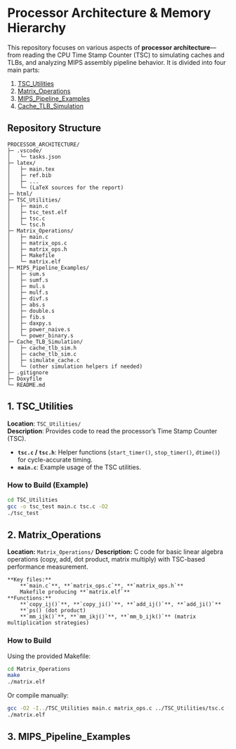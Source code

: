 # Processor Architecture & Memory Hierarchy

This repository focuses on various aspects of **processor architecture**—from reading the CPU Time Stamp Counter (TSC) to simulating caches and TLBs, and analyzing MIPS assembly pipeline behavior. It is divided into four main parts:

1. [TSC_Utilities](#1-tsc_utilities)  
2. [Matrix_Operations](#2-matrix_operations)  
3. [MIPS_Pipeline_Examples](#3-mips_pipeline_examples)  
4. [Cache_TLB_Simulation](#4-cache_tlb_simulation)

## Repository Structure

```
PROCESSOR_ARCHITECTURE/
├─ .vscode/
│   └─ tasks.json
├─ latex/
│   ├─ main.tex
│   ├─ ref.bib
│   ├─ ...
│   └─ (LaTeX sources for the report)
├─ html/
├─ TSC_Utilities/
│   ├─ main.c
│   ├─ tsc_test.elf
│   ├─ tsc.c
│   └─ tsc.h
├─ Matrix_Operations/
│   ├─ main.c
│   ├─ matrix_ops.c
│   ├─ matrix_ops.h
│   ├─ Makefile
│   └─ matrix.elf
├─ MIPS_Pipeline_Examples/
│   ├─ sum.s
│   ├─ sumf.s
│   ├─ mul.s
│   ├─ mulf.s
│   ├─ divf.s
│   ├─ abs.s
│   ├─ double.s
│   ├─ fib.s
│   ├─ daxpy.s
│   ├─ power_naive.s
│   └─ power_binary.s
├─ Cache_TLB_Simulation/
│   ├─ cache_tlb_sim.h
│   ├─ cache_tlb_sim.c
│   ├─ simulate_cache.c
│   └─ (other simulation helpers if needed)
├─ .gitignore
├─ Doxyfile
└─ README.md
```

## 1. TSC_Utilities

**Location**: `TSC_Utilities/`  
**Description**: Provides code to read the processor’s Time Stamp Counter (TSC).

- **`tsc.c` / `tsc.h`**: Helper functions (`start_timer()`, `stop_timer()`, `dtime()`) for cycle-accurate timing.
- **`main.c`**: Example usage of the TSC utilities.

### How to Build (Example)

```bash
cd TSC_Utilities
gcc -o tsc_test main.c tsc.c -O2
./tsc_test
```

## 2. Matrix_Operations

**Location:** `Matrix_Operations/`
**Description:** C code for basic linear algebra operations (copy, add, dot product, matrix multiply) with TSC-based performance measurement.

    **Key files:**
        **`main.c`**, **`matrix_ops.c`**, **`matrix_ops.h`**
        Makefile producing **`matrix.elf`**
    **Functions:**
        **`copy_ij()`**, **`copy_ji()`**, **`add_ij()`**, **`add_ji()`**
        **`ps() (dot product)
        **`mm_ijk()`**, **`mm_ikj()`**, **`mm_b_ijk()`** (matrix multiplication strategies)

### How to Build

Using the provided Makefile:
```bash
cd Matrix_Operations
make
./matrix.elf
```
Or compile manually:
```bash
gcc -O2 -I../TSC_Utilities main.c matrix_ops.c ../TSC_Utilities/tsc.c -o matrix.elf -lm
./matrix.elf
```

## 3. MIPS_Pipeline_Examples



